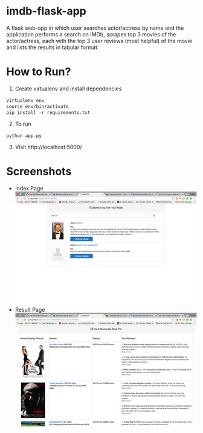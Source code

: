 # imdb-flask-app

A flask web-app in which user searches actor/actress by name and the application performs a search on IMDb, scrapes top 3 movies of the actor/actress, each with the top 3 user reviews (most helpful) of the movie and lists the results in tabular format.

# How to Run?
1. Create virtualenv and install dependencies
```
virtualenv env
source env/bin/activate
pip install -r requirements.txt
```
2. To run
```
python app.py
```
3. Visit http://localhost:5000/

# Screenshots
- Index Page
![Index Page](screenshots/index.png "Index Page")
- Result Page
![Result Page](screenshots/result.png "Result Page")


